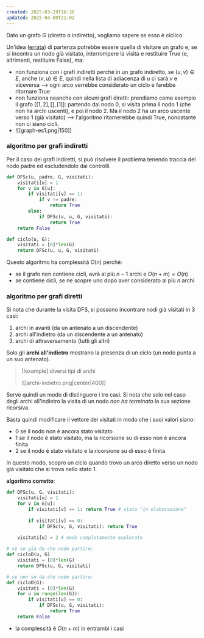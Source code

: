 ```yaml
---
created: 2025-03-29T16:36
updated: 2025-04-09T21:02
---
```

Dato un grafo $G$ (diretto o indiretto), vogliamo sapere se esso è ciclico

Un'idea (<u>errata</u>) di partenza potrebbe essere quella di visitare un grafo e, se si incontra un nodo già visitato, interrompere la visita e restituire $\text{True}$ (e, altrimenti, restituire $\text{False}$), ma:
- non funziona con i grafi indiretti perché in un grafo indiretto, se $(u,v)\in E$, anche $(v,u)\in E$, quindi nella lista di adiacenza di $u$ ci sarà $v$ e viceversa ⟶ ogni arco verrebbe considerato un ciclo e farebbe ritornare True
- non funziona neanche con alcuni grafi diretti: prendiamo come esempio il grafo $[[1, 2], [], [1] ]$: partendo dal nodo $0$, si visita prima il nodo $1$ (che non ha archi uscenti), e poi il nodo $2$. Ma il nodo $2$ ha un arco uscente verso $1$ (già visitato) ⟶ l'algoritmo ritornerebbe quindi $\text{True}$, nonostante non ci siano cicli.
- ![[graph-es1.png|150]]

### algoritmo per grafi indiretti
Per il caso dei grafi indiretti, si può risolvere il problema tenendo traccia del nodo padre ed escludendolo dai controlli.

```python
def DFSc(u, padre, G, visitati):
	visitati[u] = 1
	for v in G[u]:
		if visitati[v] == 1:
			if v != padre:
				return True
		else:
			if DFSc(v, u, G, visitati):
				return True
	return False

def ciclo(u, G):
	visitati = [0]*len(G)
	return DFSc(u, u, G, visitati)
```

Questo algoritmo ha complessità $O(n)$ perché:
- se il grafo non contiene cicli, avrà al più $n-1$ archi e $O(n+m)=O(n)$
- se contiene cicli, se ne scopre uno dopo aver considerato al più $n$ archi
### algoritmo per grafi diretti
Si nota che durante la visita DFS, si possono incontrare nodi già visitati in 3 casi:
1) archi in avanti (da un antenato a un discendente)
2) archi all'indietro (da un discendente a un antenato)
3) archi di attraversamento (tutti gli altri)

Solo gli **archi all'indietro** mostrano la presenza di un ciclo (un nodo punta a un suo antenato).

>[!example] diversi tipi di archi
>
>![[archi-indietro.png|center|400]]

Serve quindi un modo di distinguere i tre casi.
Si nota che solo nel caso degli archi all'indietro la visita di un nodo *non ha terminato* la sua sezione ricorsiva.

Basta quindi modificare il vettore dei visitati in modo che i suoi valori siano:
- $0$ se il nodo non è ancora stato visitato 
- $1$ se il nodo è stato visitato, ma la ricorsione su di esso non è ancora finita
- $2$ se il nodo è stato visitato e la ricorsione su di esso è finita

In questo modo, scopro un ciclo quando trovo un arco diretto verso un nodo già visitato che si trova nello stato $1$.

**algoritmo corretto**:
```python
def DFSc(u, G, visitati):
	visitati[u] = 1
	for v in G[u]:
		if visitati[v] == 1: return True # stato "in elaborazione"
			
		if visitati[v] == 0:
			if DFSc(v, G, visitati): return True
	
	visitati[u] = 2 # nodo completamente esplorato

# se so già da che nodo partire:
def cicloD(u, G)
	visitati = [0]*len(G)
	return DFSc(u, G, visitati)

# se non so da che nodo partire:
def cicloD(G):
	visitati = [0]*len(G)
	for u in range(len(G)):
		if visitati[u] == 0:
			if DFSc(u, G, visitati):
				return True
	return False
```

- la complessità è $O(n+m)$ in entrambi i casi 